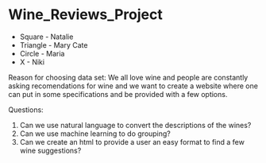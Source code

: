 # Wine_Reviews_Project

* Square - Natalie
* Triangle - Mary Cate
* Circle - Maria
* X - Niki


Reason for choosing data set: 
We all love wine and people are constantly asking recomendations for wine and we want to create a website where one can put in some specifications and be provided with a few options. 

Questions: 
1. Can we use natural language to convert the descriptions of the wines?
2. Can we use machine learning to do grouping? 
3. Can we create an html to provide a user an easy format to find a few wine suggestions?
